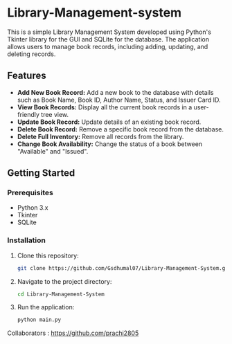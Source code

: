 # Library-Management-system


This is a simple Library Management System developed using Python's Tkinter library for the GUI and SQLite for the database. The application allows users to manage book records, including adding, updating, and deleting records.

## Features

- **Add New Book Record:** Add a new book to the database with details such as Book Name, Book ID, Author Name, Status, and Issuer Card ID.
- **View Book Records:** Display all the current book records in a user-friendly tree view.
- **Update Book Record:** Update details of an existing book record.
- **Delete Book Record:** Remove a specific book record from the database.
- **Delete Full Inventory:** Remove all records from the library.
- **Change Book Availability:** Change the status of a book between "Available" and "Issued".

## Getting Started

### Prerequisites

- Python 3.x
- Tkinter
- SQLite

### Installation

1. Clone this repository:
   ```bash
   git clone https://github.com/Gsdhumal07/Library-Management-System.git


2. Navigate to the project directory:
   ```bash
   cd Library-Management-System

3. Run the application:
   ```bash
   python main.py


Collaborators  : https://github.com/prachi2805 

